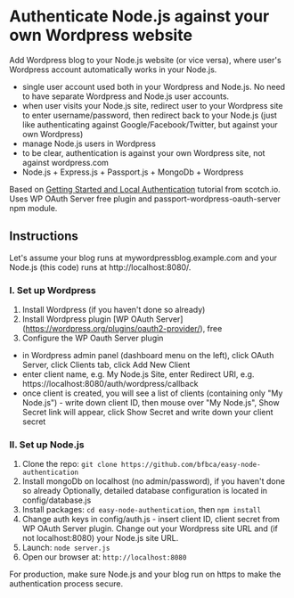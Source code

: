 # Authenticate Node.js against your own Wordpress website

Add Wordpress blog to your Node.js website (or vice versa), where user's Wordpress account automatically works in your Node.js.
- single user account used both in your Wordpress and Node.js. No need to have separate Wordpress and Node.js user accounts.
- when user visits your Node.js site, redirect user to your Wordpress site to enter username/password, then redirect back to your Node.js (just like authenticating against Google/Facebook/Twitter, but against your own Wordpress)
- manage Node.js users in Wordpress
- to be clear, authentication is against your own Wordpress site, not against wordpress.com
- Node.js + Express.js + Passport.js + MongoDb + Wordpress

Based on [Getting Started and Local Authentication](http://scotch.io/tutorials/easy-node-authentication-setup-and-local) tutorial from scotch.io. Uses WP OAuth Server free plugin and passport-wordpress-oauth-server npm module.

## Instructions

Let's assume your blog runs at mywordpressblog.example.com and your Node.js (this code) runs at http://localhost:8080/.

### I. Set up Wordpress

1. Install Wordpress (if you haven't done so already)
2. Install Wordpress plugin [WP OAuth Server] (https://wordpress.org/plugins/oauth2-provider/), free
3. Configure the WP Oauth Server plugin
  - in Wordpress admin panel (dashboard menu on the left), click OAuth Server, click Clients tab, click Add New Client
  - enter client name, e.g. My Node.js Site, enter Redirect URI, e.g. https://localhost:8080/auth/wordpress/callback
  - once client is created, you will see a list of clients (containing only "My Node.js") - write down client ID, then mouse over "My Node.js", Show Secret link will appear, click Show Secret and write down your client secret

### II. Set up Node.js
1. Clone the repo: `git clone https://github.com/bfbca/easy-node-authentication`
2. Install mongoDb on localhost (no admin/password), if you haven't done so already
   Optionally, detailed database configuration is located in config/database.js
3. Install packages: `cd easy-node-authentication`, then `npm install`
4. Change auth keys in config/auth.js - insert client ID, client secret from WP OAuth Server plugin. Change out your Wordpress site URL and (if not localhost:8080) your Node.js site URL.
5. Launch: `node server.js`
6. Open our browser at: `http://localhost:8080`

For production, make sure Node.js and your blog run on https to make the authentication process secure.

